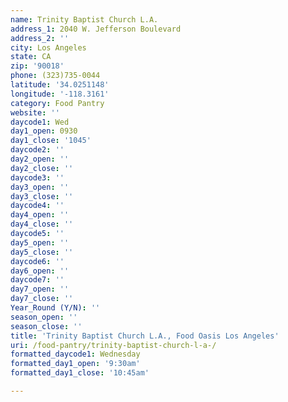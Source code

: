 ```yaml
---
name: Trinity Baptist Church L.A.
address_1: 2040 W. Jefferson Boulevard
address_2: ''
city: Los Angeles
state: CA
zip: '90018'
phone: (323)735-0044
latitude: '34.0251148'
longitude: '-118.3161'
category: Food Pantry
website: ''
daycode1: Wed
day1_open: 0930
day1_close: '1045'
daycode2: ''
day2_open: ''
day2_close: ''
daycode3: ''
day3_open: ''
day3_close: ''
daycode4: ''
day4_open: ''
day4_close: ''
daycode5: ''
day5_open: ''
day5_close: ''
daycode6: ''
day6_open: ''
daycode7: ''
day7_open: ''
day7_close: ''
Year_Round (Y/N): ''
season_open: ''
season_close: ''
title: 'Trinity Baptist Church L.A., Food Oasis Los Angeles'
uri: /food-pantry/trinity-baptist-church-l-a-/
formatted_daycode1: Wednesday
formatted_day1_open: '9:30am'
formatted_day1_close: '10:45am'

---
```


